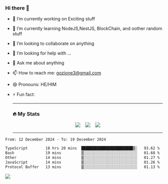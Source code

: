### Hi there 👋

<!--
**charlieScript/charlieScript** is a ✨ _special_ ✨ repository because its `README.md` (this file) appears on your GitHub profile.

Here are some ideas to get you started: -->

- 🔭 I’m currently working on Exciting stuff
- 🌱 I’m currently learning NodeJS,NestJS, BlockChain, and oother random stuff
- 👯 I’m looking to collaborate on anything
- 🤔 I’m looking for help with ...
- 💬 Ask me about anything
- 📫 How to reach me: gozione3@gmail.com
- 😄 Pronouns: HE/HIM
- ⚡ Fun fact:


  ---

  ### :fire: My Stats

  <div id="stats" align="center">
  <img src="http://github-readme-streak-stats.herokuapp.com?user=charlieScript&theme=dark&date_format=M%20j%5B%2C%20Y%5D" />&nbsp;&nbsp;&nbsp;
  <img src="https://github-readme-stats.vercel.app/api/top-langs/?username=charlieScript&layout=compact&theme=vision-friendly-dark"/>&nbsp;&nbsp;&nbsp;
  <img src="https://github-readme-stats.vercel.app/api?username=charlieScript&show_icons=true&theme=radical"/>
  </div>

  ---



<!--START_SECTION:waka-->

```txt
From: 12 December 2024 - To: 19 December 2024

TypeScript        18 hrs 20 mins  ███████████████████████▒░   93.62 %
Bash              19 mins         ▒░░░░░░░░░░░░░░░░░░░░░░░░   01.68 %
Other             14 mins         ▒░░░░░░░░░░░░░░░░░░░░░░░░   01.27 %
JavaScript        14 mins         ▒░░░░░░░░░░░░░░░░░░░░░░░░   01.26 %
Protocol Buffer   13 mins         ▒░░░░░░░░░░░░░░░░░░░░░░░░   01.13 %
```

<!--END_SECTION:waka-->
![](https://komarev.com/ghpvc/?username=charlieScript)
